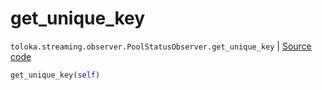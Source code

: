 # get_unique_key
`toloka.streaming.observer.PoolStatusObserver.get_unique_key` | [Source code](https://github.com/Toloka/toloka-kit/blob/v1.2.0/src/streaming/observer.py#L192)

```python
get_unique_key(self)
```


